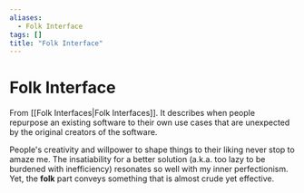 ```yaml
---
aliases:
  - Folk Interface
tags: []
title: "Folk Interface"
---
```


# Folk Interface

From [[Folk Interfaces|Folk Interfaces]]. It describes when people repurpose an existing software to their own use cases that are unexpected by the original creators of the software.

People's creativity and willpower to shape things to their liking never stop to amaze me. The insatiability for a better solution (a.k.a. too lazy to be burdened with inefficiency) resonates so well with my inner perfectionism. Yet, the **folk** part conveys something that is almost crude yet effective.
